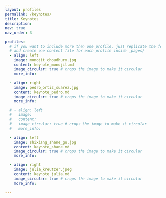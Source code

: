 ```yaml
---
layout: profiles
permalink: /keynotes/
title: Keynotes
description:
nav: true
nav_order: 3

profiles:
  # if you want to include more than one profile, just replicate the following block
  # and create one content file for each profile inside _pages/
  - align: left
    image: monojit_choudhury.jpg
    content: keynote_monojit.md
    image_circular: true # crops the image to make it circular
    more_info:

  - align: right
    image: pedro_ortiz_suarez.jpg
    content: keynote_pedro.md
    image_circular: true # crops the image to make it circular
    more_info:

  # - align: left
  #   image: 
  #   content: 
  #   image_circular: true # crops the image to make it circular
  #   more_info:

  - align: left
    image: shixiang_shane_gu.jpg
    content: keynote_shane.md
    image_circular: true # crops the image to make it circular
    more_info:

  - align: right
    image: julia_kreutzer.jpeg
    content: keynote_julia.md
    image_circular: true # crops the image to make it circular
    more_info:

---
```

